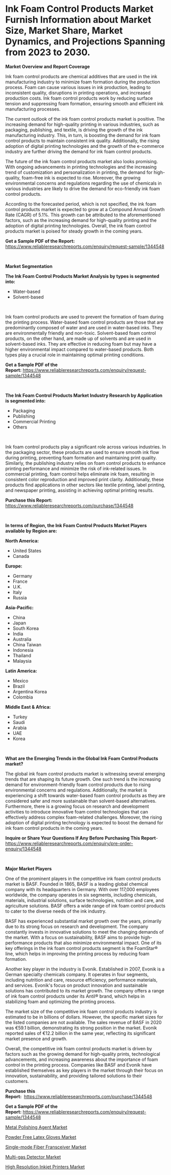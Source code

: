 <p><h1>Ink Foam Control Products Market Furnish Information about Market Size, Market Share, Market Dynamics, and Projections Spanning from 2023 to 2030.</h1></p><p><strong>Market Overview and Report Coverage</strong></p>
<p><p>Ink foam control products are chemical additives that are used in the ink manufacturing industry to minimize foam formation during the production process. Foam can cause various issues in ink production, leading to inconsistent quality, disruptions in printing operations, and increased production costs. Ink foam control products work by reducing surface tension and suppressing foam formation, ensuring smooth and efficient ink manufacturing processes.</p><p>The current outlook of the ink foam control products market is positive. The increasing demand for high-quality printing in various industries, such as packaging, publishing, and textile, is driving the growth of the ink manufacturing industry. This, in turn, is boosting the demand for ink foam control products to maintain consistent ink quality. Additionally, the rising adoption of digital printing technologies and the growth of the e-commerce industry are further driving the demand for ink foam control products.</p><p>The future of the ink foam control products market also looks promising. With ongoing advancements in printing technologies and the increasing trend of customization and personalization in printing, the demand for high-quality, foam-free ink is expected to rise. Moreover, the growing environmental concerns and regulations regarding the use of chemicals in various industries are likely to drive the demand for eco-friendly ink foam control products.</p><p>According to the forecasted period, which is not specified, the ink foam control products market is expected to grow at a Compound Annual Growth Rate (CAGR) of 5.1%. This growth can be attributed to the aforementioned factors, such as the increasing demand for high-quality printing and the adoption of digital printing technologies. Overall, the ink foam control products market is poised for steady growth in the coming years.</p></p>
<p><strong>Get a Sample PDF of the Report:</strong> <a href="https://www.reliableresearchreports.com/enquiry/request-sample/1344548">https://www.reliableresearchreports.com/enquiry/request-sample/1344548</a></p>
<p>&nbsp;</p>
<p><strong>Market Segmentation</strong></p>
<p><strong>The Ink Foam Control Products Market Analysis by types is segmented into:</strong></p>
<p><ul><li>Water-based</li><li>Solvent-based</li></ul></p>
<p>&nbsp;</p>
<p><p>Ink foam control products are used to prevent the formation of foam during the printing process. Water-based foam control products are those that are predominantly composed of water and are used in water-based inks. They are environmentally friendly and non-toxic. Solvent-based foam control products, on the other hand, are made up of solvents and are used in solvent-based inks. They are effective in reducing foam but may have a higher environmental impact compared to water-based products. Both types play a crucial role in maintaining optimal printing conditions.</p></p>
<p><strong>Get a Sample PDF of the Report:</strong>&nbsp;<a href="https://www.reliableresearchreports.com/enquiry/request-sample/1344548">https://www.reliableresearchreports.com/enquiry/request-sample/1344548</a></p>
<p>&nbsp;</p>
<p><strong>The Ink Foam Control Products Market Industry Research by Application is segmented into:</strong></p>
<p><ul><li>Packaging</li><li>Publishing</li><li>Commercial Printing</li><li>Others</li></ul></p>
<p>&nbsp;</p>
<p><p>Ink foam control products play a significant role across various industries. In the packaging sector, these products are used to ensure smooth ink flow during printing, preventing foam formation and maintaining print quality. Similarly, the publishing industry relies on foam control products to enhance printing performance and minimize the risk of ink-related issues. In commercial printing, foam control helps eliminate ink foam, resulting in consistent color reproduction and improved print clarity. Additionally, these products find applications in other sectors like textile printing, label printing, and newspaper printing, assisting in achieving optimal printing results.</p></p>
<p><strong>Purchase this Report:</strong>&nbsp; <a href="https://www.reliableresearchreports.com/purchase/1344548">https://www.reliableresearchreports.com/purchase/1344548</a></p>
<p>&nbsp;</p>
<p><strong>In terms of Region, the Ink Foam Control Products Market Players available by Region are:</strong></p>
<p>
    <p> <strong> North America: </strong>
        <ul>
            <li>United States</li>
            <li>Canada</li>
        </ul>
        </p> 
    <p> <strong> Europe: </strong>
        <ul>
            <li>Germany</li>
            <li>France</li>
            <li>U.K.</li>
            <li>Italy</li>
            <li>Russia</li>
        </ul>
        </p> 
    <p> <strong> Asia-Pacific: </strong>
        <ul>
            <li>China</li>
            <li>Japan</li>
            <li>South Korea</li>
            <li>India</li>
            <li>Australia</li>
            <li>China Taiwan</li>
            <li>Indonesia</li>
            <li>Thailand</li>
            <li>Malaysia</li>
        </ul>
        </p> 
    <p> <strong> Latin America: </strong>
        <ul>
            <li>Mexico</li>
            <li>Brazil</li>
            <li>Argentina Korea</li>
            <li>Colombia</li>
        </ul>
        </p> 
    <p> <strong> Middle East & Africa: </strong>
        <ul>
            <li>Turkey</li>
            <li>Saudi</li>
            <li>Arabia</li>
            <li>UAE</li>
            <li>Korea</li>
        </ul>
    </p>
    </p>
<p>&nbsp;</p>
<p><strong>What are the Emerging Trends in the Global Ink Foam Control Products market?</strong></p>
<p><p>The global ink foam control products market is witnessing several emerging trends that are shaping its future growth. One such trend is the increasing demand for environment-friendly foam control products due to rising environmental concerns and regulations. Additionally, the market is experiencing a shift towards water-based foam control products as they are considered safer and more sustainable than solvent-based alternatives. Furthermore, there is a growing focus on research and development activities to introduce innovative foam control technologies that can effectively address complex foam-related challenges. Moreover, the rising adoption of digital printing technology is expected to boost the demand for ink foam control products in the coming years.</p></p>
<p><strong>Inquire or Share Your Questions If Any Before Purchasing This Report</strong>- <a href="https://www.reliableresearchreports.com/enquiry/pre-order-enquiry/1344548">https://www.reliableresearchreports.com/enquiry/pre-order-enquiry/1344548</a></p>
<p>&nbsp;</p>
<p><strong>Major Market Players</strong></p>
<p><p>One of the prominent players in the competitive ink foam control products market is BASF. Founded in 1865, BASF is a leading global chemical company with its headquarters in Germany. With over 117,000 employees worldwide, the company operates in six segments, including chemicals, materials, industrial solutions, surface technologies, nutrition and care, and agriculture solutions. BASF offers a wide range of ink foam control products to cater to the diverse needs of the ink industry.</p><p>BASF has experienced substantial market growth over the years, primarily due to its strong focus on research and development. The company constantly invests in innovative solutions to meet the changing demands of the market. With a focus on sustainability, BASF aims to provide high-performance products that also minimize environmental impact. One of its key offerings in the ink foam control products segment is the FoamStar® line, which helps in improving the printing process by reducing foam formation.</p><p>Another key player in the industry is Evonik. Established in 2007, Evonik is a German specialty chemicals company. It operates in four segments, including nutrition and care, resource efficiency, performance materials, and services. Evonik's focus on product innovation and sustainable solutions has contributed to its market growth. The company offers a range of ink foam control products under its Antil® brand, which helps in stabilizing foam and optimizing the printing process.</p><p>The market size of the competitive ink foam control products industry is estimated to be in billions of dollars. However, the specific market sizes for the listed companies are not available. The sales revenue of BASF in 2020 was €59.1 billion, demonstrating its strong position in the market. Evonik reported sales of €12.2 billion in the same year, reflecting its significant market presence and growth.</p><p>Overall, the competitive ink foam control products market is driven by factors such as the growing demand for high-quality prints, technological advancements, and increasing awareness about the importance of foam control in the printing process. Companies like BASF and Evonik have established themselves as key players in the market through their focus on innovation, sustainability, and providing tailored solutions to their customers.</p></p>
<p><strong>Purchase this Report:</strong>&nbsp;&nbsp;<a href="https://www.reliableresearchreports.com/purchase/1344548">https://www.reliableresearchreports.com/purchase/1344548</a></p>
<p></p>
<p><strong>Get a Sample PDF of the Report:</strong>&nbsp;<a href="https://www.reliableresearchreports.com/enquiry/request-sample/1344548">https://www.reliableresearchreports.com/enquiry/request-sample/1344548</a></p>
<p><p><a href="https://www.linkedin.com/pulse/metal-polishing-agent-market-share-amp-new-trends-analysis/">Metal Polishing Agent Market</a></p><p><a href="https://medium.com/@bhumi.technologiesmumbai/powder-free-latex-gloves-market-size-growth-forecast-2023-2030-ba0f162a69bd">Powder Free Latex Gloves Market</a></p><p><a href="https://www.linkedin.com/pulse/single-mode-fiber-fransceiver-market-size-share/">Single-mode Fiber Fransceiver Market</a></p><p><a href="https://www.linkedin.com/pulse/multi-gas-detector-market-research-report-unlocks/">Multi-gas Detector Market</a></p><p><a href="https://medium.com/@kimwalker82/high-resolution-inkjet-printers-market-size-growth-forecast-2023-2030-f038de04524a">High Resolution Inkjet Printers Market</a></p></p>